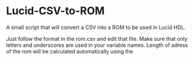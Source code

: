 # Lucid-CSV-to-ROM
A small script that will convert a CSV into a ROM to be used in Lucid HDL. 

Just follow the format in the rom.csv and edit that file. Make sure that only letters and underscores are used in your variable names. Length of adress of the rom will be calculated automatically using the 
